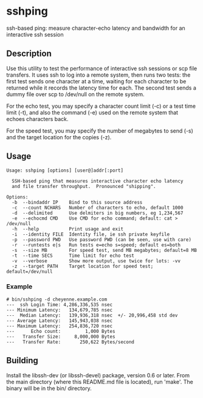 # sshping
ssh-based ping: measure character-echo latency and bandwidth for an interactive ssh session

## Description

Use this utility to test the performance of interactive ssh sessions
or scp file transfers.  It uses ssh to log into a remote system, then 
runs two tests: the first test sends one character at a time, waiting
for each character to be returned while it records the latency time
for each.  The second test sends a dummy file over scp to /dev/null
on the remote system.

For the echo test, you may specify a character count limit (-c) or a test
time limit (-t), and also the command (-e) used on the remote system that
echoes characters back.

For the speed test, you may specify the number of megabytes to send (-s)
and the target location for the copies (-z).

## Usage
```
Usage: sshping [options] [user@]addr[:port]
 
  SSH-based ping that measures interactive character echo latency
  and file transfer throughput.  Pronounced "shipping".
 
Options:
  -b  --bindaddr IP    Bind to this source address
  -c  --count NCHARS   Number of characters to echo, default 1000
  -d  --delimited      Use delmiters in big numbers, eg 1,234,567
  -e  --echocmd CMD    Use CMD for echo command; default: cat > /dev/null
  -h  --help           Print usage and exit
  -i  --identity FILE  Identity file, ie ssh private keyfile
  -p  --password PWD   Use password PWD (can be seen, use with care)
  -r  --runtests e|s   Run tests e=echo s=speed; default es=both
  -s  --size MB        For speed test, send MB megabytes; default=8 MB
  -t  --time SECS      Time limit for echo test
  -v  --verbose        Show more output, use twice for lots: -vv
  -z  --target PATH    Target location for speed test; default=/dev/null
```

### Example

```
# bin/sshping -d cheyenne.example.com
---  ssh Login Time: 4,286,336,535 nsec
--- Minimum Latency:   134,679,785 nsec
---  Median Latency:   139,936,318 nsec  +/- 20,996,458 std dev
--- Average Latency:   145,943,038 nsec
--- Maximum Latency:   254,836,720 nsec
---      Echo count:         1,000 Bytes
---   Transfer Size:     8,000,000 Bytes
---   Transfer Rate:       250,622 Bytes/second
```

## Building

Install the libssh-dev (or libssh-devel) package, version 0.6 or later.
From the main directory (where this README.md file is located), run 'make'.
The binary will be in the bin/ directory.


